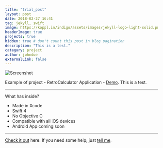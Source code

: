 ```yaml
---
title: "trial_post"
layout: post
date: 2018-02-27 16:41
tag: jekyll, swift
image: https://koppl.in/indigo/assets/images/jekyll-logo-light-solid.png
headerImage: true
projects: true
hidden: true # don't count this post in blog pagination
description: "This is a test."
category: project
author: johndoe
externalLink: false
---
```


![Screenshot](https://raw.githubusercontent.com/milldawg167/milldawg16.github.io/master/assets/profile.png)

Example of project - RetroCalculator Application - [Demo](http://github.com/milldawg167/RetroCalculator/). This is a test.

---

What has inside?

- Made in Xcode
- Swift 4
- No Objective C
- Compatible with all iOS devices
- Android App coming soon

---

[Check it out](http://github.com/milldawg167/RetroCalculator/) here.
If you need some help, just [tell me](http://github.com/milldawg16/).
